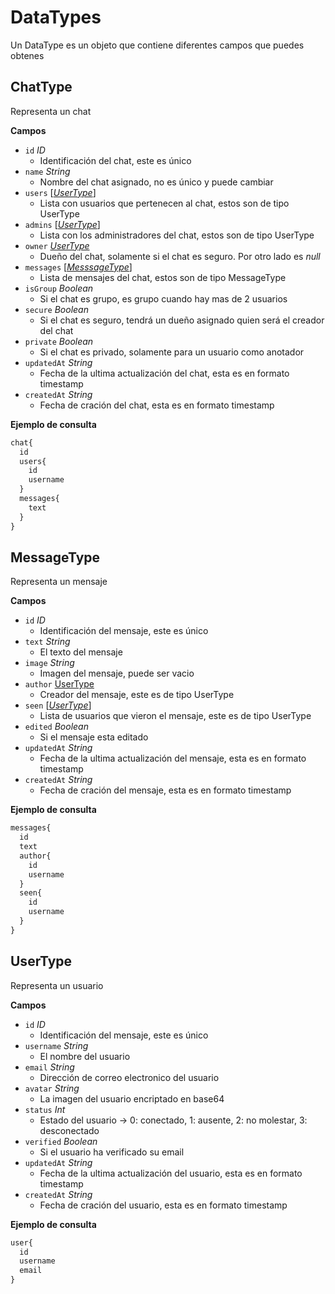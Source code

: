 # DataTypes

Un DataType es un objeto que contiene diferentes campos que puedes obtenes

## ChatType
Representa un chat

**Campos**

- `id` _ID_
  - Identificación del chat, este es único
- `name` _String_
  - Nombre del chat asignado, no es único y puede cambiar
- `users` [_[UserType](https://github.com/TeamParches/parches-chat/new/docs#usertype)_]
  - Lista con usuarios que pertenecen al chat, estos son de tipo UserType
- `admins` [_[UserType](https://github.com/TeamParches/parches-chat/new/docs#usertype)_]
  - Lista con los administradores del chat, estos son de tipo UserType
- `owner` _[UserType](https://github.com/TeamParches/parches-chat/new/docs#usertype)_
  - Dueño del chat, solamente si el chat es seguro. Por otro lado es *null*
- `messages` [_[MesssageType](https://github.com/TeamParches/parches-chat/new/docs#messagetype)_]
  - Lista de mensajes del chat, estos son de tipo MessageType
- `isGroup` _Boolean_
  - Si el chat es grupo, es grupo cuando hay mas de 2 usuarios
- `secure` _Boolean_
  - Si el chat es seguro, tendrá un dueño asignado quien será el creador del chat
- `private` _Boolean_
  - Si el chat es privado, solamente para un usuario como anotador
- `updatedAt` _String_
  - Fecha de la ultima actualización del chat, esta es en formato timestamp
- `createdAt` _String_
  - Fecha de cración del chat, esta es en formato timestamp

**Ejemplo de consulta**
```graphql example
chat{
  id
  users{
    id
    username
  }
  messages{
    text
  }
}
```

## MessageType
Representa un mensaje

**Campos**

- `id` _ID_
  - Identificación del mensaje, este es único
- `text` _String_
  - El texto del mensaje
- `image` _String_
  - Imagen del mensaje, puede ser vacio
- `author` [UserType](https://github.com/TeamParches/parches-chat/new/docs#usertype)
  - Creador del mensaje, este es de tipo UserType
- `seen` [_[UserType](https://github.com/TeamParches/parches-chat/new/docs#usertype)_]
  - Lista de usuarios que vieron el mensaje, este es de tipo UserType
- `edited` _Boolean_
  - Si el mensaje esta editado
- `updatedAt` _String_
  - Fecha de la ultima actualización del mensaje, esta es en formato timestamp
- `createdAt` _String_
  - Fecha de cración del mensaje, esta es en formato timestamp

**Ejemplo de consulta**
```graphql example
messages{
  id
  text
  author{
    id
    username
  }
  seen{
    id
    username
  }
}
```

## UserType
Representa un usuario

**Campos**
- `id` _ID_
  - Identificación del mensaje, este es único
- `username` _String_
  - El nombre del usuario
- `email` _String_
  - Dirección de correo electronico del usuario
- `avatar` _String_
  - La imagen del usuario encriptado en base64
- `status` _Int_
  - Estado del usuario -> 0: conectado, 1: ausente, 2: no molestar, 3: desconectado
- `verified` _Boolean_
  - Si el usuario ha verificado su email
- `updatedAt` _String_
  - Fecha de la ultima actualización del usuario, esta es en formato timestamp
- `createdAt` _String_
  - Fecha de cración del usuario, esta es en formato timestamp

**Ejemplo de consulta**
```graphql example
user{
  id
  username
  email
}
```
